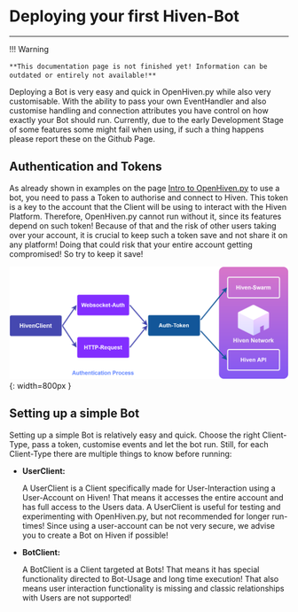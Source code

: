 # Deploying your first Hiven-Bot

---

!!! Warning

    **This documentation page is not finished yet! Information can be outdated or entirely not available!**


Deploying a Bot is very easy and quick in OpenHiven.py while also very customisable.
With the ability to pass your own EventHandler and also customise handling and connection attributes you have
control on how exactly your Bot should run. Currently, due to the early Development Stage of some features
some might fail when using, if such a thing happens please report these on the Github Page.

## Authentication and Tokens

As already shown in examples on the page [Intro to OpenHiven.py](./intro.html) to use a bot, you need to pass
a Token to authorise and connect to Hiven. This token is a key to the account that the Client will be
using to interact with the Hiven Platform. Therefore, OpenHiven.py cannot run without it, since its
features depend on such token! Because of that and the risk of other users taking over your account, it is
crucial to keep such a token save and not share it on any platform! Doing that could risk that your entire
account getting compromised! So try to keep it save!

![OpenHiven.py Authentication](../assets/images/openhivenpy_auth-dark.png){: width=800px }

## Setting up a simple Bot

Setting up a simple Bot is relatively easy and quick. Choose the right Client-Type, pass a token, customise events and 
let the bot run. Still, for each Client-Type there are multiple things to know before running:

* **UserClient:**

    A UserClient is a Client specifically made for User-Interaction using a User-Account on Hiven! That means it accesses 
    the entire account and has full access to the Users data. A UserClient is useful for testing and experimenting with 
    OpenHiven.py, but not recommended for longer run-times! Since using a user-account can be not very secure, we advise 
    you to create a Bot on Hiven if possible!

* **BotClient:**
    
    A BotClient is a Client targeted at Bots! That means it has special functionality directed
    to Bot-Usage and long time execution! That also means user interaction functionality is missing and classic
    relationships with Users are not supported! 
